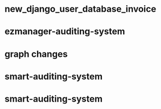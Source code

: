 # new_django_user_database_invoice
# ezmanager-auditing-system

# graph changes
# smart-auditing-system
# smart-auditing-system
